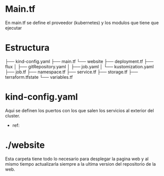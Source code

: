 # Main.tf
En main.tf se define el proveedor (kubernetes) y los modulos que tiene que ejecutar

# Estructura
├── kind-config.yaml
├── main.tf
└── website
    ├── deployment.tf
    ├── flux
    │   ├── gitRepository.yaml
    │   ├── job.yaml
    │   └── kustomization.yaml
    ├── job.tf
    ├── namespace.tf
    ├── service.tf
    ├── storage.tf
    ├── terraform.tfstate
    └── variables.tf

# kind-config.yaml
Aqui se definen los puertos con los que salen los servicios al exterior del cluster.

- ref: 

# ./website
Esta carpeta tiene todo lo necesario para desplegar la pagina web y al mismo tiempo actualizarla siempre a la ultima version del repositorio de la web.